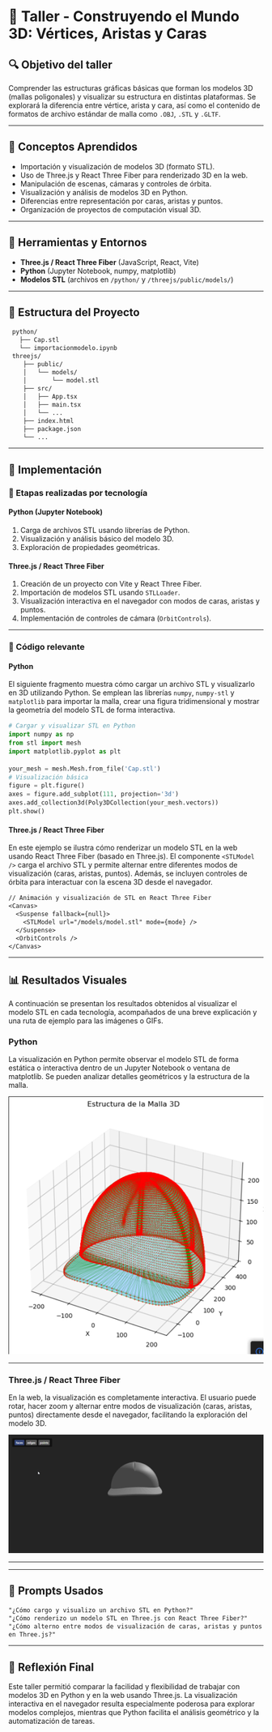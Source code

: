 # 🧪 Taller - Construyendo el Mundo 3D: Vértices, Aristas y Caras

## 🔍 Objetivo del taller

Comprender las estructuras gráficas básicas que forman los modelos 3D (mallas poligonales) y visualizar su estructura en distintas plataformas. Se explorará la diferencia entre vértice, arista y cara, así como el contenido de formatos de archivo estándar de malla como `.OBJ`, `.STL` y `.GLTF`.

---

## 🧠 Conceptos Aprendidos

- Importación y visualización de modelos 3D (formato STL).
- Uso de Three.js y React Three Fiber para renderizado 3D en la web.
- Manipulación de escenas, cámaras y controles de órbita.
- Visualización y análisis de modelos 3D en Python.
- Diferencias entre representación por caras, aristas y puntos.
- Organización de proyectos de computación visual 3D.

---

## 🔧 Herramientas y Entornos

- **Three.js / React Three Fiber** (JavaScript, React, Vite)
- **Python** (Jupyter Notebook, numpy, matplotlib)
- **Modelos STL** (archivos en `/python/` y `/threejs/public/models/`)

---

## 📁 Estructura del Proyecto

```
 python/
   ├── Cap.stl
   └── importacionmodelo.ipynb
 threejs/
    ├── public/
    │   └── models/
    │       └── model.stl
    ├── src/
    │   ├── App.tsx
    │   ├── main.tsx
    │   └── ...
    ├── index.html
    ├── package.json
    └── ...
```

---

## 🧪 Implementación

### 🔹 Etapas realizadas por tecnología

#### Python (Jupyter Notebook)

1. Carga de archivos STL usando librerías de Python.
2. Visualización y análisis básico del modelo 3D.
3. Exploración de propiedades geométricas.

#### Three.js / React Three Fiber

1. Creación de un proyecto con Vite y React Three Fiber.
2. Importación de modelos STL usando `STLLoader`.
3. Visualización interactiva en el navegador con modos de caras, aristas y puntos.
4. Implementación de controles de cámara (`OrbitControls`).

---

### 🔹 Código relevante

#### Python

El siguiente fragmento muestra cómo cargar un archivo STL y visualizarlo en 3D utilizando Python. Se emplean las librerías `numpy`, `numpy-stl` y `matplotlib` para importar la malla, crear una figura tridimensional y mostrar la geometría del modelo STL de forma interactiva.

```python
# Cargar y visualizar STL en Python
import numpy as np
from stl import mesh
import matplotlib.pyplot as plt

your_mesh = mesh.Mesh.from_file('Cap.stl')
# Visualización básica
figure = plt.figure()
axes = figure.add_subplot(111, projection='3d')
axes.add_collection3d(Poly3DCollection(your_mesh.vectors))
plt.show()
```

#### Three.js / React Three Fiber

En este ejemplo se ilustra cómo renderizar un modelo STL en la web usando React Three Fiber (basado en Three.js). El componente `<STLModel />` carga el archivo STL y permite alternar entre diferentes modos de visualización (caras, aristas, puntos). Además, se incluyen controles de órbita para interactuar con la escena 3D desde el navegador.

```tsx
// Animación y visualización de STL en React Three Fiber
<Canvas>
  <Suspense fallback={null}>
    <STLModel url="/models/model.stl" mode={mode} />
  </Suspense>
  <OrbitControls />
</Canvas>
```

---

## 📊 Resultados Visuales

A continuación se presentan los resultados obtenidos al visualizar el modelo STL en cada tecnología, acompañados de una breve explicación y una ruta de ejemplo para las imágenes o GIFs.

### Python

La visualización en Python permite observar el modelo STL de forma estática o interactiva dentro de un Jupyter Notebook o ventana de matplotlib. Se pueden analizar detalles geométricos y la estructura de la malla.

![Visualización STL en Python](./resultados/resultadopython.png)

---

### Three.js / React Three Fiber

En la web, la visualización es completamente interactiva. El usuario puede rotar, hacer zoom y alternar entre modos de visualización (caras, aristas, puntos) directamente desde el navegador, facilitando la exploración del modelo 3D.

![Visualización STL en React Three Fiber](./resultados/resultadothreejs.gif)

---

---

## 🧩 Prompts Usados

```text
"¿Cómo cargo y visualizo un archivo STL en Python?"
"¿Cómo renderizo un modelo STL en Three.js con React Three Fiber?"
"¿Cómo alterno entre modos de visualización de caras, aristas y puntos en Three.js?"
```

---

## 💬 Reflexión Final

Este taller permitió comparar la facilidad y flexibilidad de trabajar con modelos 3D en Python y en la web usando Three.js. La visualización interactiva en el navegador resulta especialmente poderosa para explorar modelos complejos, mientras que Python facilita el análisis geométrico y la automatización de tareas.
